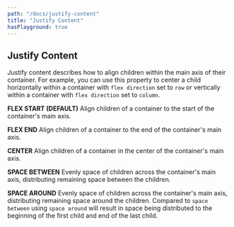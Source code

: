 ```yaml
---
path: "/docs/justify-content"
title: "Justify Content"
hasPlayground: true
---
```


## Justify Content

Justify content describes how to align children within the main axis of their container.
For example, you can use this property to center a child horizontally within a container
with `flex direction` set to `row` or vertically within a container with `flex direction`
set to `column`.

**FLEX START (DEFAULT)** Align children of a container to the start of the container's main axis.

**FLEX END** Align children of a container to the end of the container's main axis.

**CENTER** Align children of a container in the center of the container's main axis.

**SPACE BETWEEN** Evenly space of children across the container's main axis, distributing
remaining space between the children.

**SPACE AROUND** Evenly space of children across the container's main axis, distributing
remaining space around the children. Compared to `space between` using
`space around` will result in space being distributed to the beginning of
the first child and end of the last child.

<controls prop="justifyContent"></controls>

